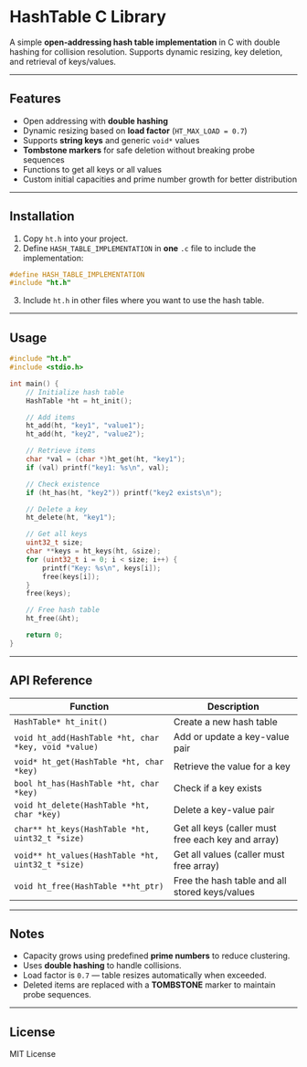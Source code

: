 # HashTable C Library

A simple **open-addressing hash table implementation** in C with double hashing for collision resolution. Supports dynamic resizing, key deletion, and retrieval of keys/values.

---

## Features

- Open addressing with **double hashing**
- Dynamic resizing based on **load factor** (`HT_MAX_LOAD = 0.7`)
- Supports **string keys** and generic `void*` values
- **Tombstone markers** for safe deletion without breaking probe sequences
- Functions to get all keys or all values
- Custom initial capacities and prime number growth for better distribution

---

## Installation

1. Copy `ht.h` into your project.
2. Define `HASH_TABLE_IMPLEMENTATION` in **one** `.c` file to include the implementation:

```c
#define HASH_TABLE_IMPLEMENTATION
#include "ht.h"
```

3. Include `ht.h` in other files where you want to use the hash table.

---

## Usage

```c
#include "ht.h"
#include <stdio.h>

int main() {
    // Initialize hash table
    HashTable *ht = ht_init();

    // Add items
    ht_add(ht, "key1", "value1");
    ht_add(ht, "key2", "value2");

    // Retrieve items
    char *val = (char *)ht_get(ht, "key1");
    if (val) printf("key1: %s\n", val);

    // Check existence
    if (ht_has(ht, "key2")) printf("key2 exists\n");

    // Delete a key
    ht_delete(ht, "key1");

    // Get all keys
    uint32_t size;
    char **keys = ht_keys(ht, &size);
    for (uint32_t i = 0; i < size; i++) {
        printf("Key: %s\n", keys[i]);
        free(keys[i]);
    }
    free(keys);

    // Free hash table
    ht_free(&ht);

    return 0;
}
```

---

## API Reference

| Function                                             | Description                                        |
| ---------------------------------------------------- | -------------------------------------------------- |
| `HashTable* ht_init()`                               | Create a new hash table                            |
| `void ht_add(HashTable *ht, char *key, void *value)` | Add or update a key-value pair                     |
| `void* ht_get(HashTable *ht, char *key)`             | Retrieve the value for a key                       |
| `bool ht_has(HashTable *ht, char *key)`              | Check if a key exists                              |
| `void ht_delete(HashTable *ht, char *key)`           | Delete a key-value pair                            |
| `char** ht_keys(HashTable *ht, uint32_t *size)`      | Get all keys (caller must free each key and array) |
| `void** ht_values(HashTable *ht, uint32_t *size)`    | Get all values (caller must free array)            |
| `void ht_free(HashTable **ht_ptr)`                   | Free the hash table and all stored keys/values     |

---

## Notes

- Capacity grows using predefined **prime numbers** to reduce clustering.
- Uses **double hashing** to handle collisions.
- Load factor is `0.7` — table resizes automatically when exceeded.
- Deleted items are replaced with a **TOMBSTONE** marker to maintain probe sequences.

---

## License

MIT License
